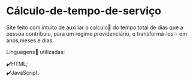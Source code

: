 # Cálculo-de-tempo-de-serviço
Site feito com intuito de auxiliar o calculo:1234: do tempo total de dias que a pessoa contribuiu, para um regime previdenciário, e transformá-los:boom: em anos,meses e dias.

Linguagens:symbols: utilizadas: 

:heavy_check_mark:HTML;</br>
:heavy_check_mark:JavaScript.
